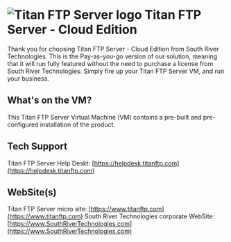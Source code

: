 # <img src="https://southrivertech.com/software/nextgen/titanftp/titanftp48.png" alt="Titan FTP Server logo"> Titan FTP Server - Cloud Edition

Thank you for choosing Titan FTP Server - Cloud Edition from South River Technologies. This is the Pay-as-you-go version of our solution, meaning that it will run fully featured without the need to purchase a license from South River Technologies. Simply fire up your Titan FTP Server VM, and run your business.

## What's on the VM?

This Titan FTP Server Virtual Machine (VM) contains a pre-built and pre-configured installation of the product. 

## Tech Support

Titan FTP Server Help Deskt: [https://helpdesk.titanftp.com](https://helpdesk.titanftp.com)

## WebSite(s)

Titan FTP Server micro site: [https://www.titanftp.com](https://www.titanftp.com)
South River Technologies corporate WebSite:  [https://www.SouthRiverTechnologies.com](https://www.SouthRiverTechnologies.com)


